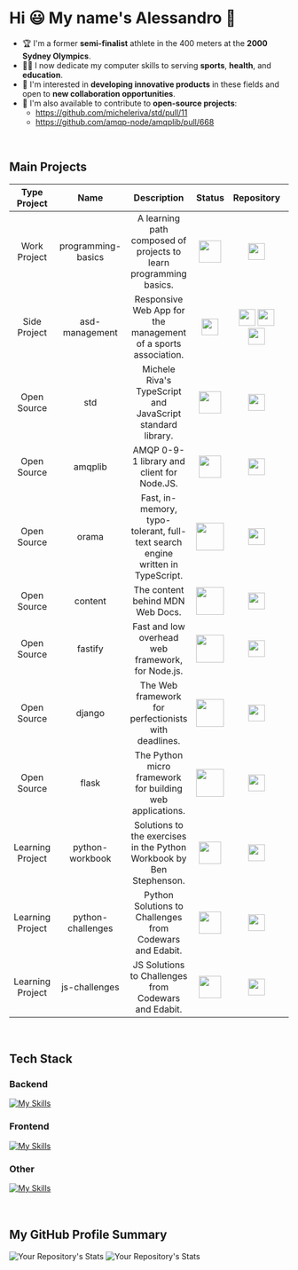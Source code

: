 # Hi 😃 My name's Alessandro 👋

- 🏆 I'm a former **semi-finalist** athlete in the 400 meters at the **2000 Sydney Olympics**.
- 👨‍💻 I now dedicate my computer skills to serving **sports**, **health**, and **education**. 
- 🚀 I'm interested in **developing innovative products** in these fields and open to **new collaboration opportunities**. 
- 🤝 I'm also available to contribute to **open-source projects**:
  - https://github.com/micheleriva/std/pull/11
  - https://github.com/amqp-node/amqplib/pull/668

<br/>

## Main Projects
| Type Project | Name | Description | Status | Repository | Deploy |
| :---: | :---: | :---: | :---: | :---: | :---: |
| Work Project | programming-basics | A learning path composed of projects to learn programming basics. | [<img src="https://banner2.cleanpng.com/20180330/jbw/kisspng-computer-icons-check-mark-adobe-acrobat-green-tick-5abe6d6767bce1.2606202315224292874249.jpg" width="40">](#)| [<img src="https://github.githubassets.com/images/modules/logos_page/GitHub-Mark.png" width="30">](https://github.com/aleattene/programming-basics)| [<img src="https://yt3.googleusercontent.com/ytc/AGIKgqNlCL5G81kUxU7dtFMBizzIaLlci-8Nfh3pGQzHzw=s900-c-k-c0x00ffffff-no-rj" width="30">](https://www.tomorrowdevs.com/per-chi-parte-da-zero/)|
| Side Project | asd-management | Responsive Web App for the management of a sports association. | [<img src="https://us.123rf.com/450wm/kebox/kebox2204/kebox220400339/185718606-pulsante-rosso-rotondo-con-icona-segno-di-spunta-bianco-accettato.jpg" width="30">](#) | [<img src="https://github.githubassets.com/images/modules/logos_page/GitHub-Mark.png" width="30">](https://github.com/aleattene/asd-management-webapp-responsive-frontend-react) [<img src="https://github.githubassets.com/images/modules/logos_page/GitHub-Mark.png" width="30">](https://github.com/aleattene/asd-management-webapp-responsive-backend-django) [<img src="https://github.githubassets.com/images/modules/logos_page/GitHub-Mark.png" width="30">](https://github.com/aleattene/asd-management-webapp-responsive-backend-fastify)| [<img src="https://skillicons.dev/icons?i=netlify" width="30">](https://asd-management.netlify.app/)|
| Open Source | std | Michele Riva's TypeScript and JavaScript standard library. | [<img src="https://banner2.cleanpng.com/20180330/jbw/kisspng-computer-icons-check-mark-adobe-acrobat-green-tick-5abe6d6767bce1.2606202315224292874249.jpg" width="40">](#) | [<img src="https://github.githubassets.com/images/modules/logos_page/GitHub-Mark.png" width="30">](https://github.com/aleattene/std) | [<img src="https://avatars.githubusercontent.com/u/583231?v=4" width="30">](https://github.com/micheleriva/std)|
| Open Source | amqplib | AMQP 0-9-1 library and client for Node.JS. | [<img src="https://banner2.cleanpng.com/20180330/jbw/kisspng-computer-icons-check-mark-adobe-acrobat-green-tick-5abe6d6767bce1.2606202315224292874249.jpg" width="40">](#) | [<img src="https://github.githubassets.com/images/modules/logos_page/GitHub-Mark.png" width="30">](https://github.com/aleattene/amqplib) | [<img src="https://avatars.githubusercontent.com/u/583231?v=4" width="30">](https://github.com/amqp-node/amqplib/pull/668/commits/661839799a6bc5c12cd65e0afde3b0ba2df04279) |
| Open Source | orama | Fast, in-memory, typo-tolerant, full-text search engine written in TypeScript. | [<img src="https://banner2.cleanpng.com/20180820/ly/kisspng-checklist-tax-preparation-in-the-united-states-cus-joy-wrenn-creative-living-life-creatively-5b7b8cf484dcb6.2461476015348236685442.jpg" width="50">](#) | [<img src="https://github.githubassets.com/images/modules/logos_page/GitHub-Mark.png" width="30">](https://github.com/aleattene/orama) | [<img src="https://github.com/aleattene/orama/blob/main/packages/docs/public/favicon/android-chrome-512x512.png" width="30">](https://oramasearch.com/?utm_source=github)|
| Open Source | content | The content behind MDN Web Docs. | [<img src="https://banner2.cleanpng.com/20180820/ly/kisspng-checklist-tax-preparation-in-the-united-states-cus-joy-wrenn-creative-living-life-creatively-5b7b8cf484dcb6.2461476015348236685442.jpg" width="50">](#) | [<img src="https://github.githubassets.com/images/modules/logos_page/GitHub-Mark.png" width="30">](https://github.com/aleattene/content) | [<img src="https://discourse-prod-uploads-81679984178418.s3.dualstack.us-west-2.amazonaws.com/original/2X/e/e5c522d667c53fbfb0ada5f535969c16f9748c84.png" width="30">](https://developer.mozilla.org/en-US/) |
| Open Source | fastify | Fast and low overhead web framework, for Node.js. | [<img src="https://banner2.cleanpng.com/20180820/ly/kisspng-checklist-tax-preparation-in-the-united-states-cus-joy-wrenn-creative-living-life-creatively-5b7b8cf484dcb6.2461476015348236685442.jpg" width="50">](#) | [<img src="https://github.githubassets.com/images/modules/logos_page/GitHub-Mark.png" width="30">](https://github.com/aleattene/fastify) | [<img src="https://avatars.githubusercontent.com/u/24939410?s=200&v=4" width="30">](https://www.fastify.io/)|
| Open Source | django | The Web framework for perfectionists with deadlines. | [<img src="https://banner2.cleanpng.com/20180820/ly/kisspng-checklist-tax-preparation-in-the-united-states-cus-joy-wrenn-creative-living-life-creatively-5b7b8cf484dcb6.2461476015348236685442.jpg" width="50">](#) | [<img src="https://github.githubassets.com/images/modules/logos_page/GitHub-Mark.png" width="30">](https://github.com/aleattene/django) | [<img src="https://icon-library.com/images/django-icon/django-icon-0.jpg" width="30">](https://www.djangoproject.com/)|
| Open Source | flask | The Python micro framework for building web applications. | [<img src="https://banner2.cleanpng.com/20180820/ly/kisspng-checklist-tax-preparation-in-the-united-states-cus-joy-wrenn-creative-living-life-creatively-5b7b8cf484dcb6.2461476015348236685442.jpg" width="50">](#) | [<img src="https://github.githubassets.com/images/modules/logos_page/GitHub-Mark.png" width="30">](https://github.com/aleattene/flask) | [<img src="https://cdn.icon-icons.com/icons2/2148/PNG/512/flask_icon_132389.png" width="30">](https://flask.palletsprojects.com/en/2.3.x/)|
| Learning Project | python-workbook | Solutions to the exercises in the Python Workbook by Ben Stephenson. | [<img src="https://banner2.cleanpng.com/20180330/jbw/kisspng-computer-icons-check-mark-adobe-acrobat-green-tick-5abe6d6767bce1.2606202315224292874249.jpg" width="40">](#)| [<img src="https://github.githubassets.com/images/modules/logos_page/GitHub-Mark.png" width="30">](https://github.com/aleattene/python-workbook)| [<img src="https://encrypted-tbn0.gstatic.com/images?q=tbn:ANd9GcS8dBAH7hFbJ0psyquZdYQcKWEcD69d1ANl1LaR0KEWTfds2d6Q" width="30">](https://link.springer.com/book/10.1007/978-3-319-14240-1)|
| Learning Project | python-challenges | Python Solutions to Challenges from Codewars and Edabit.| [<img src="https://banner2.cleanpng.com/20180330/jbw/kisspng-computer-icons-check-mark-adobe-acrobat-green-tick-5abe6d6767bce1.2606202315224292874249.jpg" width="40">](#)| [<img src="https://github.githubassets.com/images/modules/logos_page/GitHub-Mark.png" width="30">](https://github.com/aleattene/python_challenges)| [<img src="https://docs.codewars.com/logo.svg" width="30">](https://www.codewars.com/)|
| Learning Project | js-challenges | JS Solutions to Challenges from Codewars and Edabit.| [<img src="https://banner2.cleanpng.com/20180330/jbw/kisspng-computer-icons-check-mark-adobe-acrobat-green-tick-5abe6d6767bce1.2606202315224292874249.jpg" width="40">](#)| [<img src="https://github.githubassets.com/images/modules/logos_page/GitHub-Mark.png" width="30">](https://github.com/aleattene/js_challenges)| [<img src="https://docs.codewars.com/logo.svg" width="30">](https://www.codewars.com/)|

<br/>

## Tech Stack
### Backend 
[![My Skills](https://skillicons.dev/icons?i=js,nodejs,express,jest,py,django,flask,mysql,sqlite)](https://skillicons.dev)
### Frontend
[![My Skills](https://skillicons.dev/icons?i=html,css,js,bootstrap,react,ts,netlify)](https://skillicons.dev)
### Other
[![My Skills](https://skillicons.dev/icons?i=git,githubactions,docker,postman,md,go,heroku,c,cpp,java)](https://skillicons.dev)
<br/><br/><br/>

## My GitHub Profile Summary
![Your Repository's Stats](https://github-readme-stats.vercel.app/api?username=aleattene&show_icons=true)
![Your Repository's Stats](https://github-readme-stats.vercel.app/api/top-langs/?username=aleattene&show_icons=true&layout=compact&langs_count=8)


<!--
**aleattene/aleattene** is a ✨ _special_ ✨ repository because its `README.md` (this file) appears on your GitHub profile.

Here are some ideas to get you started:

- 🔭 I’m currently working on ...
- 🌱 I’m currently learning ...
- 👯 I’m looking to collaborate on ...
- 🤔 I’m looking for help with ...
- 💬 Ask me about ...
- 📫 How to reach me: ...
- 😄 Pronouns: ...
- ⚡ Fun fact: ...
-->
